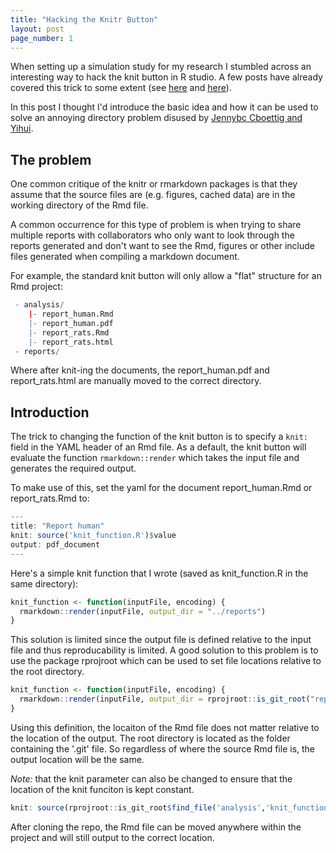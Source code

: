 ```yaml
---
title: "Hacking the Knitr Button"
layout: post
page_number: 1
---
```




When setting up a simulation study for my research I stumbled across an interesting way to hack the knit button in R studio. A few posts have already covered this trick to some extent (see [here](https://github.com/yihui/knitr/issues/965) and [here](https://github.com/lmmx/devnotes/wiki/Rmarkdown-custom-knit-hook-to-compile-a-multi-part-document)).

In this post I thought I'd introduce the basic idea and how it can be used to solve an annoying directory problem disused by [Jennybc Cboettig and Yihui](https://github.com/yihui/knitr/issues/913).

## The problem

One common critique of the knitr or rmarkdown packages is that they assume that the source files are (e.g. figures, cached data) are in the working directory of the Rmd file.

A common occurrence for this type of problem is when trying to share multiple reports with collaborators who only want to look through the reports generated and don't want to see the Rmd, figures or other include files generated when compiling a markdown document.

For example, the standard knit button will only allow a "flat" structure for an Rmd project:


```r
 - analysis/
    |- report_human.Rmd
    |- report_human.pdf
    |- report_rats.Rmd
    |- report_rats.html
 - reports/
```

Where after knit-ing the documents, the report_human.pdf and report_rats.html are manually moved to the correct directory.

## Introduction

The trick to changing the function of the knit button is to specify a `knit:` field in the YAML header of an Rmd file.
As a default, the knit button will evaluate the function `rmarkdown::render` which takes the input file and generates the required output.

To make use of this, set the yaml for the document report_human.Rmd or report_rats.Rmd to:


```r
---
title: "Report human"
knit: source('knit_function.R')$value
output: pdf_document
---
```

Here's a simple knit function that I wrote (saved as knit_function.R in the same directory):


```r
knit_function <- function(inputFile, encoding) {
  rmarkdown::render(inputFile, output_dir = "../reports")
}
```

This solution is limited since the output file is defined relative to the input file and thus reproducability is limited. A good solution to this problem is to use the package rprojroot which can be used to set file locations relative to the root directory.


```r
knit_function <- function(inputFile, encoding) {
  rmarkdown::render(inputFile, output_dir = rprojroot::is_git_root("reports"))
}
```

Using this definition, the locaiton of the Rmd file does not matter relative to the location of the output. The root directory is located as the folder containing the '.git' file. So regardless of where the source Rmd file is, the output location will be the same.

*Note:* that the knit parameter can also be changed to ensure that the location of the knit funciton is kept constant.


```r
knit: source(rprojroot::is_git_root$find_file('analysis','knit_function.R'))$value
```

After cloning the repo, the Rmd file can be moved anywhere within the project and will still output to the correct location.
